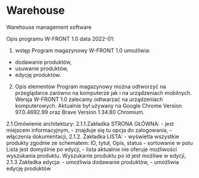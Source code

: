 # Warehouse
Warehouse management software

Opis programu W-FRONT 1.0 data 2022-01:
1. wstęp
Program magazynowy W-FRONT 1.0 umożliwia:
- dodawanie produktów,
- usuwanie produktów,
- edycję produktów.

2. Opis elementów
Program magazynowy można odtworzyć na przeglądarce zarówno na komputerze jak
i na urządzeniach mobilnych. 
Wersja W-FRONT 1.0 zalecamy odtwarzać na urządzeniach komputerowych. 
Aktualnie był używany na Google Chrome Version 97.0.4692.99 oraz Brave Version 1.34.80 Chromium.


2.1.Omówienie architektury:
            2.1.1.Zakładka STRONA GŁÓWNA: 
            - jest miejscem informacyjnym,
            - znajduje się tu opcja do zalogowania,
            - włączenia dokumentacji,
        2.1.2. Zakładka LISTA:
            - wyświetla wszystkie produkty zgodnie ze schematem:
                ID, tytuł, Opis, status
            - sortowanie w polu Lista jest domyślnie po edycji,
            - lista aktualnie nie oferuje możliwości wyszukania produktu. Wyszukanie produktu po
              id jest możliwe w edycji,
        2.1.3 Zakładka edycja:
            - umożliwia dodawanie produktów,
            - umożliwia edycję produktów


            

